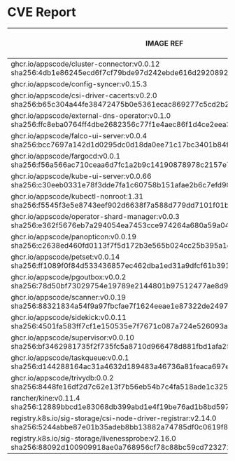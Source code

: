 # CVE Report
|                                                                IMAGE REF                                                                 |      OS       | CRITICAL<BR>(OS, OTHER) | HIGH<BR>(OS, OTHER) | MEDIUM<BR>(OS, OTHER) | LOW<BR>(OS, OTHER) | UNKNOWN<BR>(OS, OTHER) |
|------------------------------------------------------------------------------------------------------------------------------------------|---------------|-------------------------|---------------------|-----------------------|--------------------|------------------------|
| ghcr.io/appscode/cluster-connector:v0.0.12<br>sha256:4db1e86245ecd6f7cf79bde97d242ebde616d2920892f98f89e78afde0cb0f0c                    | debian 11.8   | 0, 2                    | 0, 8                | 0, 23                 | 0, 1               | 3, 0                   |
| ghcr.io/appscode/config-syncer:v0.15.3                                                                                                   |               | 0, 0                    | 0, 0                | 0, 0                  | 0, 0               | 0, 0                   |
| ghcr.io/appscode/csi-driver-cacerts:v0.2.0<br>sha256:b65c304a44fe38472475b0e5361ecac869277c5cd2b2f4df1d7a4d20910e3225                    | debian 12.11  | 0, 0                    | **3**, 1            | 5, 1                  | 2, 0               | 0, 0                   |
| ghcr.io/appscode/external-dns-operator:v0.1.0<br>sha256:ffc8eba0764ff4dbe2682356c77f1e4aec86f1d4ce2eea3f289bbb3aea2d1fdf                 | alpine 3.22.1 | **1**, 0                | 0, 0                | 4, 0                  | 2, 0               | 0, 0                   |
| ghcr.io/appscode/falco-ui-server:v0.0.4<br>sha256:bcc7697a142d1d0295dc0d18da0ee71c17bc3401b84fd5ebdad745f644e1a60f                       | alpine 3.20.0 | 0, 2                    | **4**, 4            | 16, 13                | 4, 0               | 2, 0                   |
| ghcr.io/appscode/fargocd:v0.0.1<br>sha256:f56a566ac710ceaa6d7fc1a2b9c14190878978c2157e70f751dae008bf8d289c                               | alpine 3.21.3 | 0, 2                    | 0, 6                | 4, 11                 | 2, 2               | 0, 0                   |
| ghcr.io/appscode/kube-ui-server:v0.0.66<br>sha256:c30eeb0331e78f3dde7fa1c60758b151afae2b6c7efd9047a395d331fa276f17                       | alpine 3.22.2 | 0, 0                    | 0, 0                | 0, 0                  | 0, 0               | 0, 0                   |
| ghcr.io/appscode/kubectl-nonroot:1.31<br>sha256:f5545f3e5e8743eef902d6638f7a588d779dd7101f01b701d82834b6d081e928                         |               | 0, 0                    | 0, 1                | 0, 2                  | 0, 0               | 0, 0                   |
| ghcr.io/appscode/operator-shard-manager:v0.0.3<br>sha256:e362f5676eb7a294054ea7453cce974264a680a59a045e332d504bde66816a21                | alpine 3.21.3 | 0, 0                    | 0, 2                | 4, 5                  | 2, 0               | 0, 0                   |
| ghcr.io/appscode/panopticon:v0.0.19<br>sha256:c2638ed460fd0113f7f5d172b3e565b024cc25b395a1c57b05062a89ac7775ae                           | debian 12.11  | 0, 0                    | 0, 1                | 0, 2                  | 0, 1               | 0, 0                   |
| ghcr.io/appscode/petset:v0.0.14<br>sha256:ff1089f0f84d533436857ec462dba1ed31a9dfcf61b3910153a2573f96dfd60a                               | alpine 3.22.1 | **1**, 0                | 0, 0                | 4, 0                  | 2, 0               | 0, 0                   |
| ghcr.io/appscode/pgoutbox:v0.0.2<br>sha256:78d50bf73029754e19789e2144801b97512477ae8d96b07cfb40fc3cdf03fecd                              | alpine 3.22.1 | **1**, 0                | 0, 2                | 4, 0                  | 2, 0               | 0, 0                   |
| ghcr.io/appscode/scanner:v0.0.19<br>sha256:88321834a54f9a97fbcfae7f1624eeae1e87322de249726c76140193dc6fcd07                              | alpine 3.20.3 | 0, 1                    | **2**, 3            | 6, 10                 | 4, 1               | 2, 0                   |
| ghcr.io/appscode/sidekick:v0.0.11<br>sha256:4501fa583ff7cf1e150535e7f7671c087a724e526093a7f03379fa47f7c8efd0                             | alpine 3.21.3 | 0, 0                    | 0, 2                | 4, 5                  | 2, 0               | 0, 0                   |
| ghcr.io/appscode/supervisor:v0.0.10<br>sha256:bf3462981735f2f735fc5a8710d966478d881fbd1afa25eac32b58ad927a79ef                           | debian 12.11  | 0, 0                    | 0, 1                | 0, 2                  | 0, 0               | 0, 0                   |
| ghcr.io/appscode/taskqueue:v0.0.1<br>sha256:d144288164ac31a4632d189483a46736a81feaca697e9f2aad2284d5f272d96f                             | alpine 3.22.1 | 0, 0                    | 0, 0                | 4, 0                  | 2, 0               | 0, 0                   |
| ghcr.io/appscode/trivydb:0.0.2<br>sha256:8448fe16df2d7c62e13f7b56eb54b7c4fa518ade1c325f76df689c5111bfa959                                | alpine 3.20.1 | 0, 7                    | **6**, 30           | 32, 52                | 6, 2               | 2, 0                   |
| rancher/kine:v0.11.4<br>sha256:12889bbcd1e83068db399abd1e4f19be76ad1b8bd597085e78e55065dd04ece7                                          | alpine 3.18.6 | 0, 3                    | **2**, 7            | 20, 21                | 4, 1               | 2, 0                   |
| registry.k8s.io/sig-storage/csi-node-driver-registrar:v2.14.0<br>sha256:5244abbe87e01b35adeb8bb13882a74785df0c0619f8325c9e950395c3f72a97 | debian 12.11  | 0, 0                    | 0, 2                | 0, 3                  | 0, 0               | 0, 0                   |
| registry.k8s.io/sig-storage/livenessprobe:v2.16.0<br>sha256:88092d100909918ae0a768956cf78c88bc59cd7232720f7cdbdfb5d2e235001e             | debian 12.11  | 0, 0                    | 0, 2                | 0, 3                  | 0, 0               | 0, 0                   |
